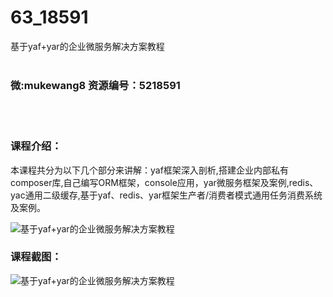 # 63_18591
基于yaf+yar的企业微服务解决方案教程
<br/></br>
<h3>微:mukewang8 资源编号：5218591</h3>
<br/></br>
<h3>课程介绍：</h3>
<p>本课程共分为以下几个部分来讲解：<a title="查看与 yaf 相关的文章" target="_blank">yaf</a>框架深入剖析,搭建企业内部私有composer库,自己编写ORM框架，console应用，yar微服务框架及案例,redis、yac通用二级缓存,基于<a title="查看与 yaf 相关的文章" target="_blank">yaf</a>、redis、yar框架生产者/消费者模式通用任务消费系统及案例。</p>
<p><img src="https://www.ko996.com/wp-content/uploads/img/2021/02/1-78-300x169.png" alt="基于yaf+yar的企业微服务解决方案教程"></p>
<div class="info-desc">
<h3>课程截图：</h3>
<p><img src="https://www.ko996.com/wp-content/uploads/img/2021/02/2-83.png" alt="基于yaf+yar的企业微服务解决方案教程"></p>


			
</div>
